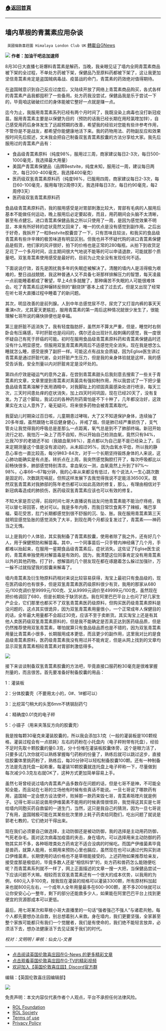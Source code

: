 ###  [:house:返回首頁](https://github.com/ourhimalayas/txt)
---


## 墙内草根的青蒿素应用杂谈
` 英國倫敦喜莊園 Himalaya London Club UK` [轉載自GNews](https://gnews.org/zh-hans/1745089/)

![](https://assets.gnews.org/wp-content/uploads/2021/12/20210903-GTV903.png)
**作者：加油干吧总加速师**

8月30日大直播七哥爆料青蒿素是解药，当晚，我亲眼见证了墙内全网青蒿素商品被下架的全过程，不单处方药被下架，保健品乃至原料药都被下架了，这让我更加坚信青蒿素肯定是盗国贼病毒战、疫苗战的命门，青蒿素的药效绝对值得期待。

在盗国贼意识到自己反应过度后，又陆续开放了网络上青蒿素商品购买，各式各样的青蒿素产品我都囤积了一些备用。处方药我没尝试，保健品我是乐于尝试一下的，毕竟咱这破破烂烂的身体能被它整好一点就是赚一点。

迄今为止，我服用青蒿素系列已经有两个月时间了，我既没染上病毒也没打新冠疫苗。服用青蒿素主要是以保健为目的（预防的话我已经长期在用羟氯喹加锌），自己感受用药后身体发生了远超预期的改善，希望我的经验对您能有些许参考作用，不管你是不是战友，都希望你能健康地活下来。我的药物用法、药物副反应和效果按时间先后叙述，文末我会把自己制备双氢青蒿素胶囊的方法分享给大家。我先后服用过的青蒿素产品有：

- 食品级青蒿素原料（纯度98%，服用过三周，商家建议每日2-3次，每日500-1000毫克，我选择最大用量）
- 美国产青蒿素保健品（品牌Bestvite，纯度未知，服用过一周，建议每日两次，每日200-400毫克，我选择400毫克）
- 医药级双氢青蒿素原料药（纯度98%，已服用四周，商家建议每日2-3次，每日60-100毫克，服用每1到2周停3天，我选择每日3次，每日约90毫克，每2周停3天）
- 医药级双氢青蒿素原料药


食品级青蒿素原料药，我的服用感受是对胃部刺激比较大，胃部有毛病的人服用后基本不能做任何运动，晚上服用后必定要起夜，而且，用药期间会头脑不太清晰，甚至有点健忘。进口青蒿素保健品我之所以只使用了一周，是因为感觉效果不明显，本来有所好转的症状竟然又回来了，唯一的优点是没有感觉到副作用。之后出于好奇，我拆开了一粒Bestvite胶囊尝了一下，只有苦味且较淡，和我买的食品级青蒿素有些许辛辣的极苦味道有明显区别。但我也并不怀疑代购的进口青蒿素保健品是假货，他们家的风评很好，拍下的价格也是正常的280每瓶，从拍下到收货足足花了一个多月时间，店主期间很大气地说不能等的可以申请退款，可能就那个质量吧。双氢青蒿素使用感受是最好的，目前为止完全没有发现任何不适。

下面说说疗效，首先是困扰我多年的失眠症被解决了。清醒的墙内人是活得极为艰难的，整日战战兢兢，我这种普通人又不具备七哥那样排解压力的智慧，每天凌晨一点前能睡着都成了奢望，早上4点多就醒了，那种痛苦不失眠的人可能很难体会。吃了青蒿素后这种辗转反侧的“翻烧饼”基本上成了过去式，但是又出现了经常在听七哥大直播过程中睡着了的新问题。

其次，明显改善的是前列腺。人到中年总感觉尿不尽，尿完了又打湿内裤的事天天重演n次，尤其夏天更尴尬，服用青蒿素的第一周后这种情况就很少发生了，很能理解七哥所说的痛快排便也是幸福。

第三是肝脏不适消失了。我有轻度脂肪肝，虽然并不算太严重，但是，睡觉时右侧卧会有压痛感，平时肝脏也是闷闷的，偶尔还会出现针扎般刺痛的感觉，我一度很怀疑自己有死于肝癌的可能。初时在服用食品级青蒿素原料药和青蒿素保健品时还没有什么明显感觉，但服用双氢青蒿素两周后不适感觉完全消失。现在我是想怎么睡就怎么睡，感受是换了副肝一样。可能这点有战友会质疑，因为Eglise医生讲过青蒿素是通过肝脏代谢，会对肝脏产生压力，但是我的亲身体验就是这样，我的感受告诉我，安全剂量以内对肝脏肯定是没坏处的。

第四点疗效是碰运气的意外之喜，在尝到青蒿素甜头后我刻意去搜索了一些关于青蒿素的文章，文章里提到青蒿素对真菌具有强抑制作用，所以我尝试了一下把少量食品级青蒿素溶解于医用酒精中，对我脚趾上的顽固真菌感染处进行喷涂，每天三次，三天时间患处痒的症状消失，加上四天时间巩固，现在已经20天了，没有复发。为了这个脚趾，我试过的各种药剂药膏怕是不下十种了，几年都没治好，这效果实在太让人意外了，毫无疑问，将来很多药物会被青蒿素取代。

我婴幼儿时期染过百日咳，儿童期患过哮喘，大了又不知道保护身体，连续抽了20多年烟，虽然跟随七哥后健身健心，并戒了烟，但是肺已经严重损伤了，支气管炎让我觉得我的呼吸总是差那么一点距离，氧气总是到不了肺部终端。新冠开始流行之初，我怕万一染上了而不自知，所以开始自己检测血氧，竟然只有94%，比我70岁的老娘还不如（我娘血氧98%），差点都以为自己是不是已经染上了。后来定期测量这个值是没有波动的，从未超过95%，因为血氧水平低，所以我的静息心率也一直比较高，每分钟83-84次，对于一个长期坚持锻炼身体的人来说，这心肺功能确实是有点差。转折点在上周，我突然感觉胸腔打开了，每次呼吸都比以前畅快很多，肺部感觉特别清凉。拿血氧仪一测，血氧竟然上升到了97%～98%，心率66～67每分钟，我的心率从来都没有低过，有个说法人一生心跳次数是固定的，次数跳完嗝屁，但照这样发展下去我觉得我说不定能活36500天。既然双氢青蒿素对我肺部的陈年老伤都可以如此高效的修复，那么，有理由相信对于新冠病毒造成的肺损伤，医药级双氢青蒿素应该也可以有效的修复。

不知大家是否记得，前段时间七哥大直播说有战友问他青蒿素能不能治疗痔疮，我可以替七哥回答，绝对可以。我是多年内痔，而我日常饮食离不了辣椒，嘴巴享福，菊花受苦，肛门长期都感觉到很不舒服的沉、坠、胀。我在服用青蒿素第三天就明显感觉坠胀的感觉消失了大半，到现在两个月都没复发过了，青蒿素——神药当之无愧。

以上是我的个人体验，其实我制备了青蒿素胶囊，使用者除了我之外，还有好几个人，用于保健预防和解苗毒。其中，一个同事苗后一只手臂内神经痛了几个月，手都难以抬起来，在服用一星期食品级青蒿素后，症状消失。这佐证了Eglise医生说的，青蒿素单独使用对解苗毒是有效的。因为，我清楚这位同事肯定没有用青蒿素以外的其他药物。打了针，想解苗的几个朋友现在都在琢磨着怎么躲过加强针，万一躲不过就指望我的胶囊来解毒了。

墙内青蒿素及衍生物原料药相对来说比较容易获得，淘宝上最初只有食品级的，现在医药级的也有很多，但是双氢青蒿素医药级原料很少有货，我用的那家从680元/100克调价至9999元/100克、又从9999元调价至49999元/100克，虽然现在把价格调回了680，但是长期处于缺货状态。我在阿里巴巴平台上也问了好几家生产企业，它们那里也都买不了双氢青蒿素医药级原料，但购买医药级青蒿素原料是没问题的，这点其实很诡异，因为双氢青蒿素用量很小，一个正常成年人保健目的的话，全年最大用量都不会超过30克，应该不至于卖断货。其实淘宝上还是有其他人卖医药级双氢青蒿素原料的，但是我不能确定是否真正达到医药级品质，但是仍然推荐使用双氢青蒿素，哪怕就算只有食品级品质也是不错的，因为双氢青蒿素用量比青蒿素小很多，长期服用成本更低，而且更少的副作用，这里我对比的是食品级青蒿素原料，医药级青蒿素我没有用过并不能肯定，但是从网上找到的文章均显示双氢青蒿素相较青蒿素对胃部刺激低得多。

![](https://assets.gnews.org/wp-content/uploads/2021/12/胶囊.jpg)

接下来谈谈制备双氢青蒿素胶囊的方法吧，毕竟直接口服药粉30毫克是很难掌握剂量的，而且很苦。首先要准备好制备胶囊的用品：

1：灌装板

2：分体胶囊壳（不要用太小的，0#、1#都可以）

3：比挖耳勺稍大的头宽6mm不锈钢刮药勺

4：精确度0.01克的电子秤

5：小镊子（用来夹落反方向的胶囊壳）

我是按每颗30毫克来灌装胶囊的，所以我会添加3.1克（一般的灌装板是100颗规格，灌装过程会有一点损耗）左右的药粉在小托盘内（电子秤附带有托盘），经验不足时先取十颗胶囊的量0.3克，分十份堆在灌装板胶囊体旁，这个是眼力活了，只要多试几次你就可以熟练掌握每勺药粉的份量了，熟练后就可以跳过这步，直接往胶囊体里挑药粉了，熟练后，每20分钟可以轻松制备胶囊100颗。还有一种制备方法是先连托盘一起称重，每灌装10颗胶囊就连托盘上电子秤称一下，尽量做到每次减少0.3克左右就OK了，这种方式更加简单容易上手。

虽然七哥曾经说过墙内青蒿素产品多数存在问题的话，但是七哥不是神，不可能全知全能，而且站在七哥的立场他有时候有些真话不能说。一旦七哥说了哪款药有用，盗国贼一定会想方设法使坏，败掉那一款药来毁七哥，青蒿素哌喹片就是例子。记得七哥以前说兽用伊维菌素不能用的时候表情很怪异，我觉得这其实是七哥给墙内同胞买药自救留的一道生门，当然，这只是我自己的猜测，因为一旦七哥说了有用，盗国贼极可能在其某些批次里掺上耗子药卖给同胞们，吃出问题了就说是郭老七教的，它们绝对干得出来。

现在我们必须要自己做选择，主动防御还是被动防御，我的选择是主动用药防御，气死老杂毛。面对这次病毒加疫苗的夹击，身在墙内，可以选择用来主动防御的药物其实并不多，各种哌喹类处方药肯定不适合没病的时候吃。而国产伊维菌素毕竟是兽药，就算人能用，长期用来预防心里也膈应，虽然现在也可以通过代购买到进口伊维菌素，长期使用的话价格也不是草根能接受的。上述药物如果推荐给亲友，接受度那是极低的，毕竟多数人还是“相信科学”的，处方药和兽药怎么能随便吃呢？而青蒿素系列就不一样了，网上正面描述的文章一搜一大把，当保健品尝试一下应该问题不大嘛。相较而言双氢青蒿素还有一个很大的成本优势，以我用的为例，680元入手100克，按我现在灌装的规格可以灌装3300颗，所有原材料加起来也就800元左右，一个成年人全年用量最多在600-900颗，差不多200块就可以让你安安心心一整年，剩下的部分还能救多少人，如果能在阿里巴巴平台上找到更便宜的货源那成本可以更低。

最后，用七哥某次和草根小哥大直播里的一句话“强者强己不强人”与诸君共勉，每个人都先要想办法自救，别总想着别人来救。身在墙内，我们更要坚强，全家甚至整个家族可能都只有我们一个觉醒者，我们是有使命的，我们绝不能轻言放弃，必须活下去，想办法健康活下去见证属于我们的时代。



*校对：文明明 / 审核：仙女儿-文善*

* * *

- [点击阅读英国伦敦喜庄园在G-News 的更多精彩文章](https://gnews.org/zh-hans/author/himalaya_hawk/)
- [点击观看英国伦敦喜庄园在G-TV的精彩视频](https://gtv.org/web/#/UserInfo/5ee680a45bd6f123dd104807)
- [欢迎加入【英国伦敦喜庄园】Discord官方群](https://discord.gg/VsNaHaMUsy)


编辑：【英国伦敦喜庄园编辑部】

![](https://assets.gnews.org/wp-content/uploads/2021/08/41bf97c0-3bb2-4a07-ad75-91b96dc3203c.jpg)



 

免责声明：本文内容仅代表作者个人观点，平台不承担任何法律风险。

- [ROL Foundation](https://rolfoundation.org/)
- [ROL Society](https://rolsociety.org/)
- [Terms of use](https://gnews.org/terms-of-use-3/)
- [Privacy Policy](https://gnews.org/privacy-policy/)

